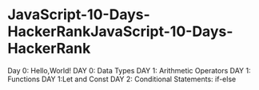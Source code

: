 # JavaScript-10-Days-HackerRankJavaScript-10-Days-HackerRank
Day 0: Hello,World!
DAY 0: Data Types
DAY 1: Arithmetic Operators
DAY 1: Functions
DAY 1:Let and Const
DAY 2: Conditional Statements: if-else

